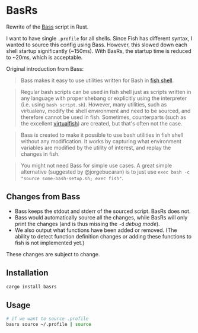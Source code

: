 # BasRs

Rewrite of the [Bass](https://github.com/edc/bass/) script in Rust.

I want to have single `.profile` for all shells. Since Fish has different syntax, I wanted to source this config using Bass. However, this slowed down each shell startup significantly (~150ms). With BasRs, the startup time is reduced to ~20ms, which is acceptable.

Original introduction from Bass:

> Bass makes it easy to use utilities written for Bash in [fish shell](https://github.com/fish-shell/fish-shell/).

> Regular bash scripts can be used in fish shell just as scripts written in any language with proper shebang or explicitly using the interpreter (i.e. using `bash script.sh`). However, many utilities, such as virtualenv, modify the shell environment and need to be sourced, and therefore cannot be used in fish. Sometimes, counterparts (such as the excellent [virtualfish](http://virtualfish.readthedocs.org/en/latest/)) are created, but that's often not the case.

> Bass is created to make it possible to use bash utilities in fish shell without any modification. It works by capturing what environment variables are modified by the utility of interest, and replay the changes in fish.

> You might not need Bass for simple use cases. A great simple alternative (suggested by @jorgebucaran) is to just use `exec bash -c "source some-bash-setup.sh; exec fish"`.

## Changes from Bass

- Bass keeps the stdout and stderr of the sourced script. BasRs does not.
- Bass would automatically source all the changes, while BasRs will only print the changes (and is thus missing the `-d` _debug mode_).
- We also output what functions have been added or removed. (The ability to detect function definition changes or adding these functions to fish is not implemented yet.)

These changes are subject to change.

## Installation

```sh
cargo install basrs
```

## Usage

```sh
# if we want to source .profile
basrs source ~/.profile | source
```